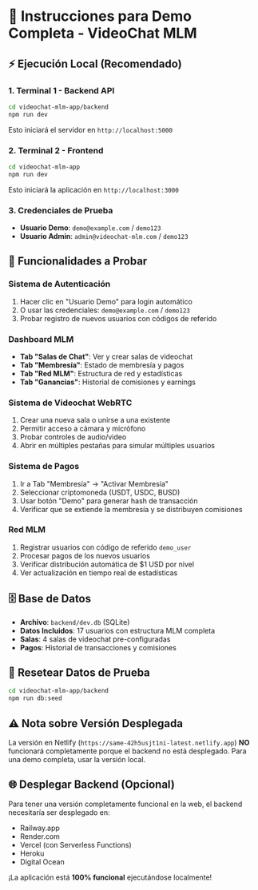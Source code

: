 # 🚀 Instrucciones para Demo Completa - VideoChat MLM

## ⚡ Ejecución Local (Recomendado)

### 1. **Terminal 1 - Backend API**
```bash
cd videochat-mlm-app/backend
npm run dev
```
Esto iniciará el servidor en `http://localhost:5000`

### 2. **Terminal 2 - Frontend**
```bash
cd videochat-mlm-app
npm run dev
```
Esto iniciará la aplicación en `http://localhost:3000`

### 3. **Credenciales de Prueba**
- **Usuario Demo**: `demo@example.com` / `demo123`
- **Usuario Admin**: `admin@videochat-mlm.com` / `demo123`

## 🎯 **Funcionalidades a Probar**

### **Sistema de Autenticación**
1. Hacer clic en "Usuario Demo" para login automático
2. O usar las credenciales: `demo@example.com` / `demo123`
3. Probar registro de nuevos usuarios con códigos de referido

### **Dashboard MLM**
- **Tab "Salas de Chat"**: Ver y crear salas de videochat
- **Tab "Membresía"**: Estado de membresía y pagos
- **Tab "Red MLM"**: Estructura de red y estadísticas
- **Tab "Ganancias"**: Historial de comisiones y earnings

### **Sistema de Videochat WebRTC**
1. Crear una nueva sala o unirse a una existente
2. Permitir acceso a cámara y micrófono
3. Probar controles de audio/video
4. Abrir en múltiples pestañas para simular múltiples usuarios

### **Sistema de Pagos**
1. Ir a Tab "Membresía" → "Activar Membresía"
2. Seleccionar criptomoneda (USDT, USDC, BUSD)
3. Usar botón "Demo" para generar hash de transacción
4. Verificar que se extiende la membresía y se distribuyen comisiones

### **Red MLM**
1. Registrar usuarios con código de referido `demo_user`
2. Procesar pagos de los nuevos usuarios
3. Verificar distribución automática de $1 USD por nivel
4. Ver actualización en tiempo real de estadísticas

## 🗄️ **Base de Datos**

- **Archivo**: `backend/dev.db` (SQLite)
- **Datos Incluidos**: 17 usuarios con estructura MLM completa
- **Salas**: 4 salas de videochat pre-configuradas
- **Pagos**: Historial de transacciones y comisiones

## 🔄 **Resetear Datos de Prueba**
```bash
cd videochat-mlm-app/backend
npm run db:seed
```

## ⚠️ **Nota sobre Versión Desplegada**
La versión en Netlify (`https://same-42h5usjt1ni-latest.netlify.app`) **NO** funcionará completamente porque el backend no está desplegado. Para una demo completa, usar la versión local.

## 🌐 **Desplegar Backend (Opcional)**
Para tener una versión completamente funcional en la web, el backend necesitaría ser desplegado en:
- Railway.app
- Render.com
- Vercel (con Serverless Functions)
- Heroku
- Digital Ocean

¡La aplicación está **100% funcional** ejecutándose localmente!

